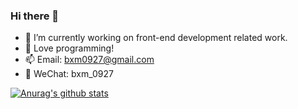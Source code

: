 ### Hi there 👋

- 🔭 I’m currently working on front-end development related work.
- 🌱 Love programming!
- 📫 Email: bxm0927@gmail.com
- 🤝 WeChat: bxm_0927

[![Anurag's github stats](https://github-readme-stats.vercel.app/api?username=bxm0927&show_icons=true&theme=onedark&include_all_commits=true)](https://github.com/bxm0927)

<!--
**bxm0927/bxm0927** is a ✨ _special_ ✨ repository because its `README.md` (this file) appears on your GitHub profile.

Here are some ideas to get you started:

- 🔭 I’m currently working on ...
- 🌱 I’m currently learning ...
- 👯 I’m looking to collaborate on ...
- 🤔 I’m looking for help with ...
- 💬 Ask me about ...
- 📫 How to reach me: ...
- 😄 Pronouns: ...
- ⚡ Fun fact: ...
-->
